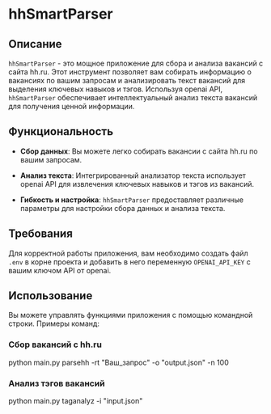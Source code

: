 # hhSmartParser
## Описание

`hhSmartParser` - это мощное приложение для сбора и анализа вакансий с сайта hh.ru. Этот инструмент позволяет вам собирать информацию о вакансиях по вашим запросам и анализировать текст вакансий для выделения ключевых навыков и тэгов. Используя openai API, `hhSmartParser` обеспечивает интеллектуальный анализ текста вакансий для получения ценной информации.

## Функциональность

- **Сбор данных**: Вы можете легко собирать вакансии с сайта hh.ru по вашим запросам.

- **Анализ текста**: Интегрированный анализатор текста использует openai API для извлечения ключевых навыков и тэгов из вакансий.

- **Гибкость и настройка**: `hhSmartParser` предоставляет различные параметры для настройки сбора данных и анализа текста.

## Требования

Для корректной работы приложения, вам необходимо создать файл `.env` в корне проекта и добавить в него переменную `OPENAI_API_KEY` с вашим ключом API от openai.

## Использование

Вы можете управлять функциями приложения с помощью командной строки. Примеры команд:

### Сбор вакансий с hh.ru
python main.py parsehh -rt "Ваш_запрос" -o "output.json" -n 100

### Анализ тэгов вакансий
python main.py taganalyz -i "input.json"
